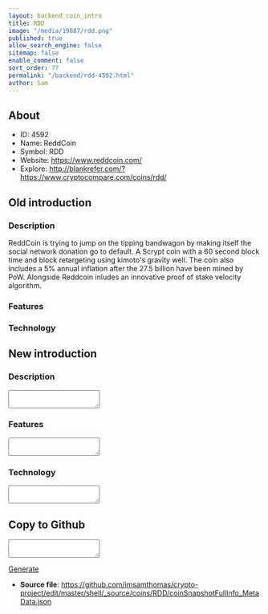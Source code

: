 ```yaml
---
layout: backend_coin_intro
title: RDD
image: "/media/19887/rdd.png"
published: true
allow_search_engine: false
sitemap: false
enable_comment: false
sort_order: 77
permalink: "/backend/rdd-4592.html"
author: Sam
---
```


## About

- ID: 4592
- Name: ReddCoin
- Symbol: RDD
- Website: https://www.reddcoin.com/
- Explore: http://blankrefer.com/?https://www.cryptocompare.com/coins/rdd/


## Old introduction

### Description

<p>ReddCoin is trying to jump on the tipping bandwagon by making itself the social network donation go to default. A Scrypt coin with a 60 second block time and block retargeting using kimoto&#39;s gravity well. The coin also includes a 5% annual inflation after the 27.5 billion have been mined by PoW. Alongside Reddcoin inludes an innovative proof of stake velocity algorithm.</p>

### Features


### Technology




## New introduction


### Description
<textarea id="meta_description" name="description"></textarea>

### Features
<textarea id="meta_features" name="features"></textarea>

### Technology
<textarea id="meta_technology" name="technology"></textarea>


## Copy to Github

<textarea id="coinsnapshotfullinfo_metadata"></textarea>

<a href="#gen" onclick="generateMetaDatJson()">Generate</a>

- **Source file**: <a href="https://github.com/imsamthomas/crypto-project/edit/master/shell/_source/coins/RDD/coinSnapshotFullInfo_MetaData.json">https://github.com/imsamthomas/crypto-project/edit/master/shell/_source/coins/RDD/coinSnapshotFullInfo_MetaData.json</a>

